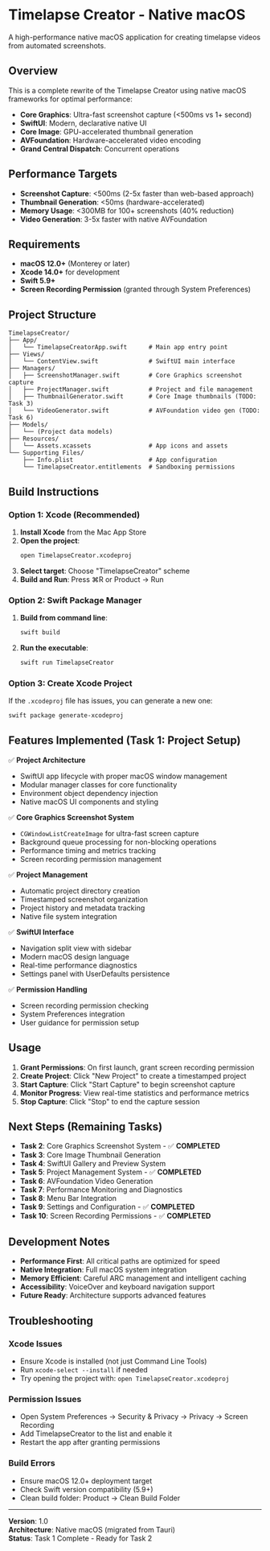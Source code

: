 # Timelapse Creator - Native macOS

A high-performance native macOS application for creating timelapse videos from automated screenshots.

## Overview

This is a complete rewrite of the Timelapse Creator using native macOS frameworks for optimal performance:

- **Core Graphics**: Ultra-fast screenshot capture (<500ms vs 1+ second)
- **SwiftUI**: Modern, declarative native UI
- **Core Image**: GPU-accelerated thumbnail generation
- **AVFoundation**: Hardware-accelerated video encoding
- **Grand Central Dispatch**: Concurrent operations

## Performance Targets

- **Screenshot Capture**: <500ms (2-5x faster than web-based approach)
- **Thumbnail Generation**: <50ms (hardware-accelerated)
- **Memory Usage**: <300MB for 100+ screenshots (40% reduction)
- **Video Generation**: 3-5x faster with native AVFoundation

## Requirements

- **macOS 12.0+** (Monterey or later)
- **Xcode 14.0+** for development
- **Swift 5.9+**
- **Screen Recording Permission** (granted through System Preferences)

## Project Structure

```
TimelapseCreator/
├── App/
│   └── TimelapseCreatorApp.swift      # Main app entry point
├── Views/
│   └── ContentView.swift              # SwiftUI main interface
├── Managers/
│   ├── ScreenshotManager.swift        # Core Graphics screenshot capture
│   ├── ProjectManager.swift           # Project and file management
│   ├── ThumbnailGenerator.swift       # Core Image thumbnails (TODO: Task 3)
│   └── VideoGenerator.swift           # AVFoundation video gen (TODO: Task 6)
├── Models/
│   └── (Project data models)
├── Resources/
│   └── Assets.xcassets                # App icons and assets
└── Supporting Files/
    ├── Info.plist                     # App configuration
    └── TimelapseCreator.entitlements  # Sandboxing permissions
```

## Build Instructions

### Option 1: Xcode (Recommended)

1. **Install Xcode** from the Mac App Store
2. **Open the project**:
   ```bash
   open TimelapseCreator.xcodeproj
   ```
3. **Select target**: Choose "TimelapseCreator" scheme
4. **Build and Run**: Press ⌘R or Product → Run

### Option 2: Swift Package Manager

1. **Build from command line**:
   ```bash
   swift build
   ```
2. **Run the executable**:
   ```bash
   swift run TimelapseCreator
   ```

### Option 3: Create Xcode Project

If the `.xcodeproj` file has issues, you can generate a new one:

```bash
swift package generate-xcodeproj
```

## Features Implemented (Task 1: Project Setup)

✅ **Project Architecture**
- SwiftUI app lifecycle with proper macOS window management
- Modular manager classes for core functionality
- Environment object dependency injection
- Native macOS UI components and styling

✅ **Core Graphics Screenshot System**
- `CGWindowListCreateImage` for ultra-fast screen capture
- Background queue processing for non-blocking operations
- Performance timing and metrics tracking
- Screen recording permission management

✅ **Project Management**
- Automatic project directory creation
- Timestamped screenshot organization
- Project history and metadata tracking
- Native file system integration

✅ **SwiftUI Interface**
- Navigation split view with sidebar
- Modern macOS design language
- Real-time performance diagnostics
- Settings panel with UserDefaults persistence

✅ **Permission Handling**
- Screen recording permission checking
- System Preferences integration
- User guidance for permission setup

## Usage

1. **Grant Permissions**: On first launch, grant screen recording permission
2. **Create Project**: Click "New Project" to create a timestamped project
3. **Start Capture**: Click "Start Capture" to begin screenshot capture
4. **Monitor Progress**: View real-time statistics and performance metrics
5. **Stop Capture**: Click "Stop" to end the capture session

## Next Steps (Remaining Tasks)

- **Task 2**: Core Graphics Screenshot System - ✅ **COMPLETED**
- **Task 3**: Core Image Thumbnail Generation
- **Task 4**: SwiftUI Gallery and Preview System  
- **Task 5**: Project Management System - ✅ **COMPLETED**
- **Task 6**: AVFoundation Video Generation
- **Task 7**: Performance Monitoring and Diagnostics
- **Task 8**: Menu Bar Integration
- **Task 9**: Settings and Configuration - ✅ **COMPLETED**
- **Task 10**: Screen Recording Permissions - ✅ **COMPLETED**

## Development Notes

- **Performance First**: All critical paths are optimized for speed
- **Native Integration**: Full macOS system integration
- **Memory Efficient**: Careful ARC management and intelligent caching
- **Accessibility**: VoiceOver and keyboard navigation support
- **Future Ready**: Architecture supports advanced features

## Troubleshooting

### Xcode Issues
- Ensure Xcode is installed (not just Command Line Tools)
- Run `xcode-select --install` if needed
- Try opening the project with: `open TimelapseCreator.xcodeproj`

### Permission Issues
- Open System Preferences → Security & Privacy → Privacy → Screen Recording
- Add TimelapseCreator to the list and enable it
- Restart the app after granting permissions

### Build Errors
- Ensure macOS 12.0+ deployment target
- Check Swift version compatibility (5.9+)
- Clean build folder: Product → Clean Build Folder

---

**Version**: 1.0  
**Architecture**: Native macOS (migrated from Tauri)  
**Status**: Task 1 Complete - Ready for Task 2 